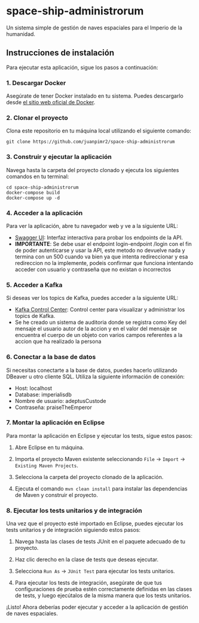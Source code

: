 # space-ship-administrorum

Un sistema simple de gestión de naves espaciales para el Imperio de la humanidad.

## Instrucciones de instalación

Para ejecutar esta aplicación, sigue los pasos a continuación:

### 1. Descargar Docker

Asegúrate de tener Docker instalado en tu sistema. Puedes descargarlo desde [el sitio web oficial de Docker](https://www.docker.com/get-started).

### 2. Clonar el proyecto

Clona este repositorio en tu máquina local utilizando el siguiente comando:

```
git clone https://github.com/juanpimr2/space-ship-administrorum
```

### 3. Construir y ejecutar la aplicación

Navega hasta la carpeta del proyecto clonado y ejecuta los siguientes comandos en tu terminal:

```
cd space-ship-administrorum
docker-compose build
docker-compose up -d
```

### 4. Acceder a la aplicación

Para ver la aplicación, abre tu navegador web y ve a la siguiente URL:

- [Swagger UI](http://localhost:8080/swagger-ui/index.html): Interfaz interactiva para probar los endpoints de la API.
- **IMPORTANTE**: Se debe usar el endpoint login-endpoint /login con el fin de poder autenticarse y usar la API, este metodo no devuelve nada y termina con un 500 cuando va bien ya que intenta redireccionar y esa redireccion no la implemente, podeis confirmar que funciona intentando acceder con usuario y contraseña que no existan o incorrectos

### 5. Acceder a Kafka

Si deseas ver los topics de Kafka, puedes acceder a la siguiente URL:

- [Kafka Control Center](http://localhost:8090/): Control center para visualizar y administrar los topics de Kafka.
- Se he creado un sistema de auditoria donde se registra como Key del mensaje el usuario autor de la accion y en el valor del mensaje se encuentra el cuerpo de un objeto con varios campos referentes a la accion que ha realizado la persona

### 6. Conectar a la base de datos

Si necesitas conectarte a la base de datos, puedes hacerlo utilizando DBeaver u otro cliente SQL. Utiliza la siguiente información de conexión:

- Host: localhost
- Database: imperialisdb
- Nombre de usuario: adeptusCustode
- Contraseña: praiseTheEmperor

### 7. Montar la aplicación en Eclipse

Para montar la aplicación en Eclipse y ejecutar los tests, sigue estos pasos:

1. Abre Eclipse en tu máquina.

2. Importa el proyecto Maven existente seleccionando `File` -> `Import` -> `Existing Maven Projects`.

3. Selecciona la carpeta del proyecto clonado de la aplicación.

4. Ejecuta el comando `mvn clean install` para instalar las dependencias de Maven y construir el proyecto.

### 8. Ejecutar los tests unitarios y de integración

Una vez que el proyecto esté importado en Eclipse, puedes ejecutar los tests unitarios y de integración siguiendo estos pasos:

1. Navega hasta las clases de tests JUnit en el paquete adecuado de tu proyecto.

2. Haz clic derecho en la clase de tests que deseas ejecutar.

3. Selecciona `Run As` -> `JUnit Test` para ejecutar los tests unitarios.

4. Para ejecutar los tests de integración, asegúrate de que tus configuraciones de prueba estén correctamente definidas en las clases de tests, y luego ejecútalos de la misma manera que los tests unitarios.

¡Listo! Ahora deberías poder ejecutar y acceder a la aplicación de gestión de naves espaciales.
